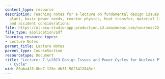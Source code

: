 ```yaml
---
content_type: resource
description: Teaching notes for a lecture on fundamental design issues for nuclear
  plant, basic power needs, reactor physics, heat transfer, material limitations,
  and accident considerations.
file: https://ol-ocw-studio-app-production.s3.amazonaws.com/courses/22-091-nuclear-reactor-safety-spring-2008/80aba4280be7120edb315023412048cf_MIT22_091S08_lec07note.pdf
file_type: application/pdf
learning_resource_types:
- Lecture Notes
parent_title: Lecture Notes
parent_type: CourseSection
resourcetype: Document
title: "Lecture: 7 \u2013 Design Issues and Power Cycles for Nuclear Plants - Rankine\
  \ Cycle"
uid: 80aba428-0be7-120e-db31-5023412048cf
---
```

